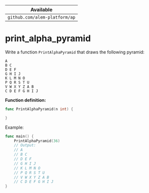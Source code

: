 | Available                     |
| ----------------------------- |
| `github.com/alem-platform/ap` |

# print_alpha_pyramid

Write a function `PrintAlphaPyramid` that draws the following pyramid:

```
A
B C
D E F
G H I J
K L M N O
P Q R S T U
V W X Y Z A B
C D E F G H I J
```

**Function definition:**

```go
func PrintAlphaPyramid(n int) {

}
```

Example:

```go
func main() {
    PrintAlphaPyramid(36)
    // Output:
    // A
    // B C
    // D E F
    // G H I J
    // K L M N O
    // P Q R S T U
    // V W X Y Z A B
    // C D E F G H I J
}
```
